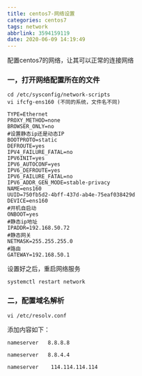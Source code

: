 ```yaml
---
title: centos7-网络设置
categories: centos7
tags: network
abbrlink: 3594159119
date: 2020-06-09 14:19:49
---
```


配置centos7的网络，让其可以正常的连接网络

### 一，打开网络配置所在的文件

~~~
cd /etc/sysconfig/network-scripts
vi ifcfg-ens160 (不同的系统，文件名不同)
~~~

~~~
TYPE=Ethernet
PROXY_METHOD=none
BROWSER_ONLY=no
#设置静态ip还是动态IP
BOOTPROTO=static
DEFROUTE=yes
IPV4_FAILURE_FATAL=no
IPV6INIT=yes
IPV6_AUTOCONF=yes
IPV6_DEFROUTE=yes
IPV6_FAILURE_FATAL=no
IPV6_ADDR_GEN_MODE=stable-privacy
NAME=ens160
UUID=750fb5d2-4bff-437d-ab4e-75eaf038429d
DEVICE=ens160
#开机自启动
ONBOOT=yes
#静态ip地址
IPADDR=192.168.50.72
#静态网关
NETMASK=255.255.255.0
#路由
GATEWAY=192.168.50.1
~~~

设置好之后，重启网络服务

~~~
systemctl restart network
~~~

### 二，配置域名解析

~~~
vi /etc/resolv.conf
~~~

添加内容如下：

~~~
nameserver   8.8.8.8

nameserver   8.8.4.4

nameserver    114.114.114.114
~~~

